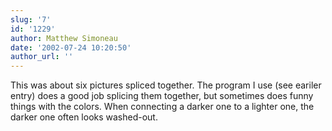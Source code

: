 ```yaml
---
slug: '7'
id: '1229'
author: Matthew Simoneau
date: '2002-07-24 10:20:50'
author_url: ''
---
```

This was about six pictures spliced together.  The program I use (see eariler entry) does a good job splicing them together, but sometimes does funny things with the colors.  When connecting a darker one to a lighter one, the darker one often looks washed-out.
